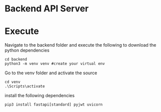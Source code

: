 # Backend API Server

# Execute

Navigate to the backend folder and execute the following
to download the python dependencies
```
cd backend
python3 -m venv venv #create your virtual env

```

Go to the venv folder and activate the source
```commandline
cd venv
.\Scripts\activate

```

install the following dependencies
```commandline
pip3 install fastapi[standard] pyjwt uvicorn
```
